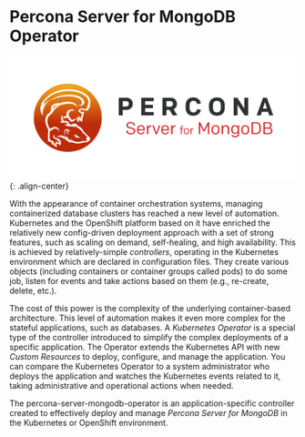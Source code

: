 Percona Server for MongoDB Operator
===================================

![PSMDB logo](./assets/images/psmdb-logo.png "Percona Server for MongoDB logo"){: .align-center}

With the appearance of container orchestration systems, managing containerized database clusters has reached a new level of automation.  Kubernetes and the OpenShift platform based on it have enriched the relatively new config-driven deployment approach with a set of strong features, such as scaling on demand, self-healing, and high availability. This is achieved by relatively-simple *controllers*, operating in the Kubernetes environment which are declared in configuration files. They create various objects (including containers or container groups called pods) to do some job, listen for events and take actions based on them (e.g., re-create, delete, etc.).

The cost of this power is the complexity of the underlying container-based architecture.  This level of automation makes it even more complex for the stateful applications, such as databases. A *Kubernetes Operator* is a special type of the controller introduced to simplify the complex deployments of a specific application.  The Operator extends the Kubernetes API with new *Custom Resources* to deploy, configure, and manage the application. You can compare the Kubernetes Operator to a system administrator who deploys the application and watches the Kubernetes events related to it, taking administrative and operational actions when needed.

The percona-server-mongodb-operator is an application-specific controller created to effectively deploy and manage *Percona Server for MongoDB* in the Kubernetes or OpenShift environment.
